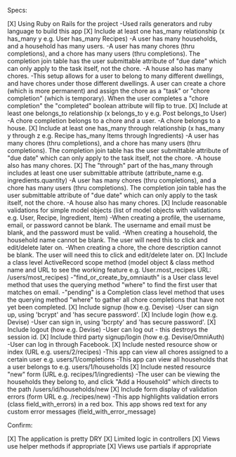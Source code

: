 Specs:

 [X] Using Ruby on Rails for the project
 		-Used rails generators and ruby language to build this app
 [X] Include at least one has_many relationship (x has_many y e.g. User has_many Recipes) 
 		-A user has many households, and a household has many users.
 		-A user has many chores (thru completions), and a chore has many users (thru completions).  The completion join table has the user submittable attribute of "due date" which can only apply to the task itself, not the chore.
 		-A house also has many chores.
 		-This setup allows for a user to belong to many different dwellings, and have chores under those different dwellings.  A user can create a chore (which is more permanent) and assign the chore as a "task" or "chore completion" (which is temporary).  When the user completes a "chore completion" the "completed" boolean attribute will flip to true.
 [X] Include at least one belongs_to relationship (x belongs_to y e.g. Post belongs_to User)
 		-A chore completion belongs to a chore and a user.
 		-A chore belongs to a house.
 [X] Include at least one has_many through relationship (x has_many y through z e.g. Recipe has_many Items through Ingredients)
 		-A user has many chores (thru completions), and a chore has many users (thru completions).  The completion join table has the user submittable attribute of "due date" which can only apply to the task itself, not the chore.
 		-A house also has many chores.
 [X] The "through" part of the has_many through includes at least one user submittable attribute (attribute_name e.g. ingredients.quantity)
 		-A user has many chores (thru completions), and a chore has many users (thru completions).  The completion join table has the user submittable attribute of "due date" which can only apply to the task itself, not the chore.
 		-A house also has many chores.
 [X] Include reasonable validations for simple model objects (list of model objects with validations e.g. User, Recipe, Ingredient, Item)
 		-When creating a profile, the username, email, or password cannot be blank.  The username and email must be blank, and the password must be valid.
 		-When creating a household, the household name cannot be blank.  The user will need this to click and edit/delete later on.
 		-When creating a chore, the chore description cannot be blank.  The user will need this to click and edit/delete later on.
 [X] Include a class level ActiveRecord scope method (model object & class method name and URL to see the working feature e.g. User.most_recipes URL: /users/most_recipes)
 		-"find_or_create_by_omniauth" is a User class level method that uses the querying method "where" to find the first user that matches on email.
 		-"pending" is a Completion class level method that uses the querying method "where" to gather all chore completions that have not yet been completed.
 [X] Include signup (how e.g. Devise)
 		-User can sign up, using 'bcrypt' and 'has secure password'.
 [X] Include login (how e.g. Devise)
 		-User can sign in, using 'bcrpty' and 'has secure password'.
 [X] Include logout (how e.g. Devise)
 		-User can log out - this destroys the session id.
 [X] Include third party signup/login (how e.g. Devise/OmniAuth)
 		-User can log in through Facebook.
 [X] Include nested resource show or index (URL e.g. users/2/recipes)
 		-This app can view all chores assigned to a certain user e.g. users/1/completions
 		-This app can view all households that a user belongs to e.g. users/1/households
 [X] Include nested resource "new" form (URL e.g. recipes/1/ingredients)
 		-The user can be viewing the households they belong to, and click "Add a Household" which directs to the path /users/id/households/new
 [X] Include form display of validation errors (form URL e.g. /recipes/new)
 		-This app highlights validation errors (class field_with_errors) in a red box.  This app shows red text for any custom error messages (field_with_error_message)

Confirm:

 [X] The application is pretty DRY
 [X] Limited logic in controllers
 [X] Views use helper methods if appropriate
 [X] Views use partials if appropriate